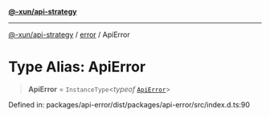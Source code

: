 [**@-xun/api-strategy**](../../README.md)

***

[@-xun/api-strategy](../../README.md) / [error](../README.md) / ApiError

# Type Alias: ApiError

> **ApiError** = `InstanceType`\<*typeof* [`ApiError`](../variables/ApiError.md)\>

Defined in: packages/api-error/dist/packages/api-error/src/index.d.ts:90
